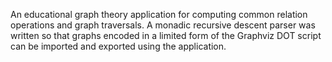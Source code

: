 An educational graph theory application for computing common relation operations and graph traversals. A monadic recursive descent parser was written so that graphs encoded in a limited form of the Graphviz DOT script can be imported and exported using the application.

